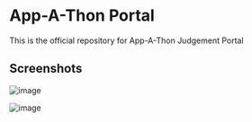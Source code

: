 # App-A-Thon Portal

This is the official repository for App-A-Thon Judgement Portal

## Screenshots

![image](https://user-images.githubusercontent.com/26179770/57544920-6dfad100-7376-11e9-8061-85283c334b53.png)

![image](https://user-images.githubusercontent.com/26179770/57544979-908cea00-7376-11e9-83fd-3b2013a37bc5.png)

